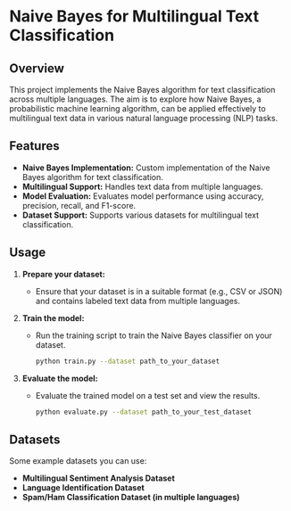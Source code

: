
# Naive Bayes for Multilingual Text Classification

## Overview

This project implements the Naive Bayes algorithm for text classification across multiple languages. The aim is to explore how Naive Bayes, a probabilistic machine learning algorithm, can be applied effectively to multilingual text data in various natural language processing (NLP) tasks.

## Features

- **Naive Bayes Implementation:** Custom implementation of the Naive Bayes algorithm for text classification.
- **Multilingual Support:** Handles text data from multiple languages.
- **Model Evaluation:** Evaluates model performance using accuracy, precision, recall, and F1-score.
- **Dataset Support:** Supports various datasets for multilingual text classification.

## Usage

1. **Prepare your dataset:**
   - Ensure that your dataset is in a suitable format (e.g., CSV or JSON) and contains labeled text data from multiple languages.
   
2. **Train the model:**
   - Run the training script to train the Naive Bayes classifier on your dataset.
     ```bash
     python train.py --dataset path_to_your_dataset
     ```

3. **Evaluate the model:**
   - Evaluate the trained model on a test set and view the results.
     ```bash
     python evaluate.py --dataset path_to_your_test_dataset
     ```

## Datasets

Some example datasets you can use:

- **Multilingual Sentiment Analysis Dataset**
- **Language Identification Dataset**
- **Spam/Ham Classification Dataset (in multiple languages)**
